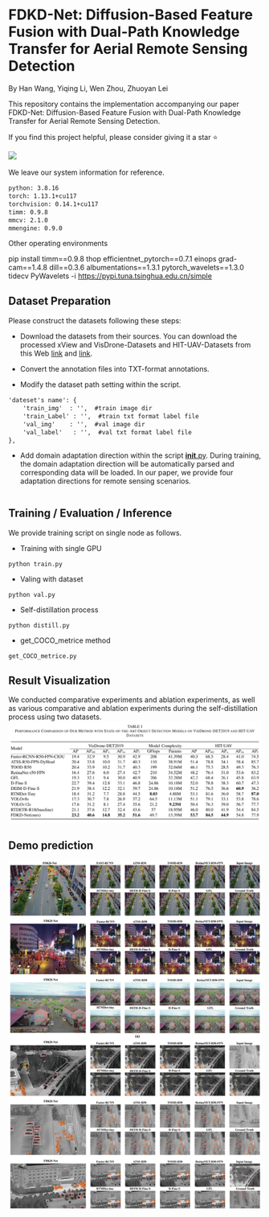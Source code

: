 # FDKD-Net: Diffusion-Based Feature Fusion with Dual-Path Knowledge Transfer for Aerial Remote Sensing Detection

By Han Wang, Yiqing Li, Wen Zhou, Zhuoyan Lei 

This repository contains the implementation accompanying our paper FDKD-Net: Diffusion-Based Feature Fusion with Dual-Path Knowledge Transfer for Aerial Remote Sensing Detection.

If you find this project helpful, please consider giving it a star ⭐


![](https://github.com/Han-Wang-RSLab/FDKD-Net/blob/main/FDKD_Net/figs/overview.png)

 We leave our system information for reference.

    python: 3.8.16
    torch: 1.13.1+cu117
    torchvision: 0.14.1+cu117
    timm: 0.9.8
    mmcv: 2.1.0
    mmengine: 0.9.0

Other operating environments    

pip install timm==0.9.8 thop efficientnet_pytorch==0.7.1 einops grad-cam==1.4.8 dill==0.3.6 albumentations==1.3.1 pytorch_wavelets==1.3.0 tidecv PyWavelets -i https://pypi.tuna.tsinghua.edu.cn/simple

## Dataset Preparation
Please construct the datasets following these steps:

- Download the datasets from their sources. 
You can download the processed xView and VisDrone-Datasets and HIT-UAV-Datasets  from this Web [link](https://github.com/VisDrone/VisDrone-Dataset) and [link](https://github.com/suojiashun/HIT-UAV-Infrared-Thermal-Dataset).

- Convert the annotation files into TXT-format annotations.

- Modify the dataset path setting within the script.

```
'dateset's name': {
    'train_img'  : '',  #train image dir
    'train_Label' : '',  #train txt format label file
    'val_img'    : '',  #val image dir
    'val_label'   : '',  #val txt format label file
},
```
- Add domain adaptation direction within the script [__init__.py](./datasets/__init__.py). During training, the domain adaptation direction will be automatically parsed and corresponding data will be loaded. In our paper, we provide four adaptation directions for remote sensing scenarios.
```

```

## Training / Evaluation / Inference
We provide training script on single node as follows.
- Training with single GPU
```
python train.py
```
- Valing with dataset
```
python val.py
```
- Self-distillation process 
```
python distill.py
```
- get_COCO_metrice method
```
get_COCO_metrice.py
```

## Result Visualization 
We conducted comparative experiments and ablation experiments, as well as various comparative and ablation experiments during the self-distillation process using two datasets.
![](https://github.com/Han-Wang-RSLab/FDKD-Net/blob/main/FDKD_Net/figs/experiment.png)


## Demo prediction

![](https://github.com/Han-Wang-RSLab/FDKD-Net/blob/main/FDKD_Net/figs/prediction.png)

